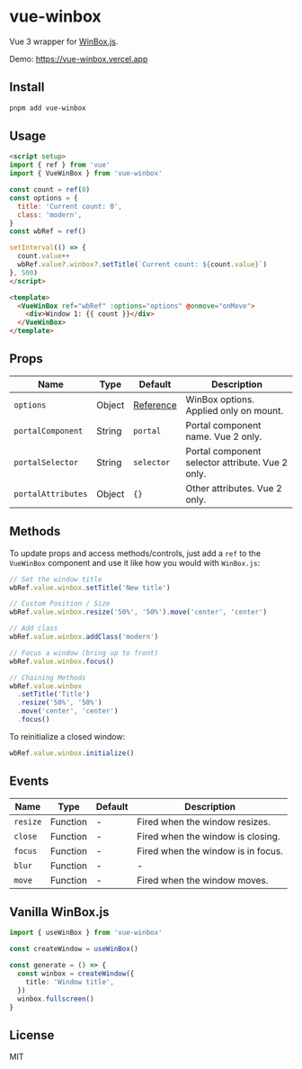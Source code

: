 # vue-winbox

Vue 3 wrapper for [WinBox.js](https://github.com/nextapps-de/winbox).

Demo: https://vue-winbox.vercel.app

## Install

```bash
pnpm add vue-winbox
```

## Usage

```html
<script setup>
import { ref } from 'vue'
import { VueWinBox } from 'vue-winbox'

const count = ref(0)
const options = {
  title: 'Current count: 0',
  class: 'modern',
}
const wbRef = ref()

setInterval(() => {
  count.value++
  wbRef.value?.winbox?.setTitle(`Current count: ${count.value}`)
}, 500)
</script>

<template>
  <VueWinBox ref="wbRef" :options="options" @onmove="onMove">
    <div>Window 1: {{ count }}</div>
  </VueWinBox>
</template>
```

## Props

Name | Type | Default | Description |
------ | ------ | ------ | ------ |
`options` | Object | [Reference](https://github.com/nextapps-de/winbox#options) | WinBox options. Applied only on mount.  |
`portalComponent` | String | `portal` | Portal component name. Vue 2 only. |
`portalSelector` | String | `selector` | Portal component selector attribute. Vue 2 only.  |
`portalAttributes` | Object | `{}` | Other attributes. Vue 2 only. |


## Methods

To update props and access methods/controls, just add a `ref` to the `VueWinBox` component and use it like how you would with `WinBox.js`:

```ts
// Set the window title
wbRef.value.winbox.setTitle('New title')

// Custom Position / Size
wbRef.value.winbox.resize('50%', '50%').move('center', 'center')

// Add class
wbRef.value.winbox.addClass('modern')

// Focus a window (bring up to front)
wbRef.value.winbox.focus()

// Chaining Methods
wbRef.value.winbox
  .setTitle('Title')
  .resize('50%', '50%')
  .move('center', 'center')
  .focus()
```

To reinitialize a closed window:

```javascript
wbRef.value.winbox.initialize()
```

## Events

Name | Type | Default | Description |
------ | ------ | ------ | ------ |
`resize` | Function | - | Fired when the window resizes. |
`close` | Function | - | Fired when the window is closing. |
`focus` | Function | - | Fired when the window is in focus. |
`blur` | Function | - | - |
`move` | Function | - | Fired when the window moves. |


## Vanilla WinBox.js

```ts
import { useWinBox } from 'vue-winbox'

const createWindow = useWinBox()

const generate = () => {
  const winbox = createWindow({
    title: 'Window title',
  })
  winbox.fullscreen()
}
```

## License
MIT

